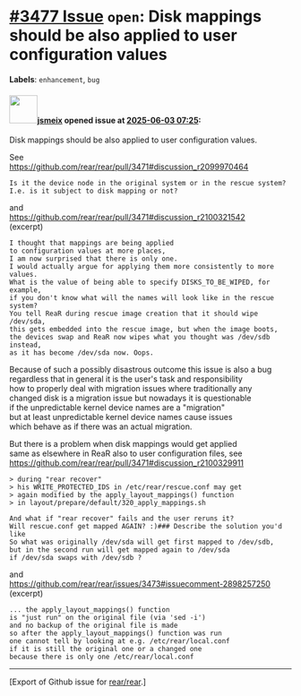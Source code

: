 # [\#3477 Issue](https://github.com/rear/rear/issues/3477) `open`: Disk mappings should be also applied to user configuration values

**Labels**: `enhancement`, `bug`

#### <img src="https://avatars.githubusercontent.com/u/1788608?u=925fc54e2ce01551392622446ece427f51e2f0ce&v=4" width="50">[jsmeix](https://github.com/jsmeix) opened issue at [2025-06-03 07:25](https://github.com/rear/rear/issues/3477):

Disk mappings should be also applied to user configuration values.

See  
<https://github.com/rear/rear/pull/3471#discussion_r2099970464>

    Is it the device node in the original system or in the rescue system?
    I.e. is it subject to disk mapping or not?

and  
<https://github.com/rear/rear/pull/3471#discussion_r2100321542>  
(excerpt)

    I thought that mappings are being applied
    to configuration values at more places,
    I am now surprised that there is only one.
    I would actually argue for applying them more consistently to more values.
    What is the value of being able to specify DISKS_TO_BE_WIPED, for example,
    if you don't know what will the names will look like in the rescue system?
    You tell ReaR during rescue image creation that it should wipe /dev/sda,
    this gets embedded into the rescue image, but when the image boots,
    the devices swap and ReaR now wipes what you thought was /dev/sdb instead,
    as it has become /dev/sda now. Oops.

Because of such a possibly disastrous outcome this issue is also a bug  
regardless that in general it is the user's task and responsibility  
how to properly deal with migration issues where traditionally any  
changed disk is a migration issue but nowadays it is questionable  
if the unpredictable kernel device names are a "migration"  
but at least unpredictable kernel device names cause issues  
which behave as if there was an actual migration.

But there is a problem when disk mappings would get applied  
same as elsewhere in ReaR also to user configuration files, see  
<https://github.com/rear/rear/pull/3471#discussion_r2100329911>

    > during "rear recover"
    > his WRITE_PROTECTED_IDS in /etc/rear/rescue.conf may get
    > again modified by the apply_layout_mappings() function
    > in layout/prepare/default/320_apply_mappings.sh

    And what if "rear recover" fails and the user reruns it?
    Will rescue.conf get mapped AGAIN? :)### Describe the solution you'd like
    So what was originally /dev/sda will get first mapped to /dev/sdb,
    but in the second run will get mapped again to /dev/sda
    if /dev/sda swaps with /dev/sdb ?

and  
<https://github.com/rear/rear/issues/3473#issuecomment-2898257250>  
(excerpt)

    ... the apply_layout_mappings() function
    is "just run" on the original file (via 'sed -i')
    and no backup of the original file is made
    so after the apply_layout_mappings() function was run
    one cannot tell by looking at e.g. /etc/rear/local.conf
    if it is still the original one or a changed one
    because there is only one /etc/rear/local.conf

------------------------------------------------------------------------

\[Export of Github issue for
[rear/rear](https://github.com/rear/rear).\]

